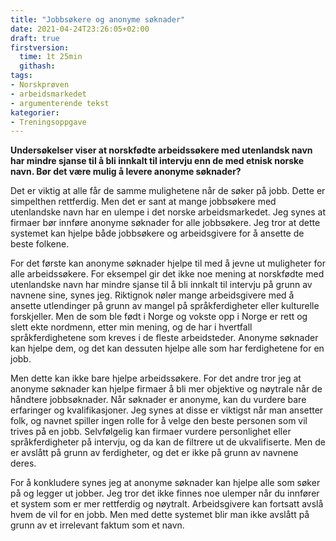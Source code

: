 ```yaml
---
title: "Jobbsøkere og anonyme søknader"
date: 2021-04-24T23:26:05+02:00
draft: true
firstversion:
  time: 1t 25min
  githash:
tags:
- Norskprøven
- arbeidsmarkedet
- argumenterende tekst
kategorier:
- Treningsoppgave
---
```


**Undersøkelser viser at norskfødte arbeidssøkere med utenlandsk navn har mindre sjanse til å bli innkalt til intervju enn de med etnisk norske navn. Bør det være mulig å levere anonyme søknader?**

Det er viktig at alle får de samme mulighetene når de søker på jobb. Dette er simpelthen rettferdig. Men det er sant at mange jobbsøkere med utenlandske navn har en ulempe i det norske arbeidsmarkedet. Jeg synes at firmaer bør innføre anonyme søknader for alle jobbsøkere. Jeg tror at dette systemet kan hjelpe både jobbsøkere og arbeidsgivere for å ansette de beste folkene.  

For det første kan anonyme søknader hjelpe til med å jevne ut muligheter for alle arbeidssøkere. For eksempel gir det ikke noe mening at norskfødte med utenlandske navn har mindre sjanse til å bli innkalt til intervju på grunn av navnene sine, synes jeg. Riktignok nøler mange arbeidsgivere med å ansette utlendinger på grunn av mangel på språkferdigheter eller kulturelle forskjeller. Men de som ble født i Norge og vokste opp i Norge er rett og slett ekte nordmenn, etter min mening, og de har i hvertfall språkferdighetene som kreves i de fleste arbeidsteder. Anonyme søknader kan hjelpe dem, og det kan dessuten hjelpe alle som har ferdighetene for en jobb.

Men dette kan ikke bare hjelpe arbeidssøkere. For det andre tror jeg at anonyme søknader kan hjelpe firmaer å bli mer objektive og nøytrale når de håndtere jobbsøknader. Når søknader er anonyme, kan du vurdere bare erfaringer og kvalifikasjoner. Jeg synes at disse er viktigst når man ansetter folk, og navnet spiller ingen rolle for å velge den beste personen som vil trives på en jobb. Selvfølgelig kan firmaer vurdere personlighet eller språkferdigheter på intervju, og da kan de filtrere ut de ukvalifiserte. Men de er avslått på grunn av ferdigheter, og det er ikke på grunn av navnene deres.

For å konkludere synes jeg at anonyme søknader kan hjelpe alle som søker på og legger ut jobber. Jeg tror det ikke finnes noe ulemper når du innfører et system som er mer rettferdig og nøytralt. Arbeidsgivere kan fortsatt avslå hvem de vil for en jobb. Men med dette systemet blir man ikke avslått på grunn av et irrelevant faktum som et navn.
